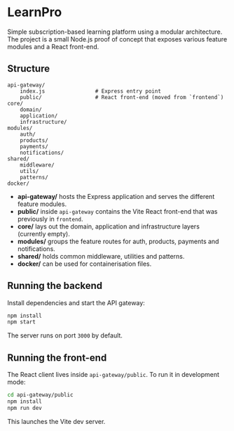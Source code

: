 # LearnPro

Simple subscription-based learning platform using a modular architecture. The project is a small
Node.js proof of concept that exposes various feature modules and a React front-end.

## Structure

```
api-gateway/
    index.js                # Express entry point
    public/                 # React front-end (moved from `frontend`)
core/
    domain/
    application/
    infrastructure/
modules/
    auth/
    products/
    payments/
    notifications/
shared/
    middleware/
    utils/
    patterns/
docker/
```

- **api-gateway/** hosts the Express application and serves the different feature modules.
- **public/** inside `api-gateway` contains the Vite React front-end that was previously in `frontend`.
- **core/** lays out the domain, application and infrastructure layers (currently empty).
- **modules/** groups the feature routes for auth, products, payments and notifications.
- **shared/** holds common middleware, utilities and patterns.
- **docker/** can be used for containerisation files.

## Running the backend

Install dependencies and start the API gateway:

```bash
npm install
npm start
```

The server runs on port `3000` by default.

## Running the front-end

The React client lives inside `api-gateway/public`. To run it in development mode:

```bash
cd api-gateway/public
npm install
npm run dev
```

This launches the Vite dev server.
